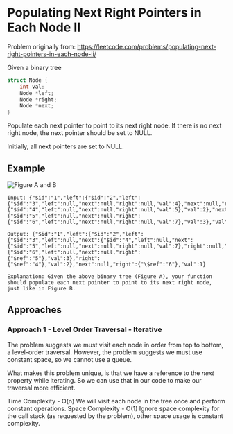 # Populating Next Right Pointers in Each Node II

Problem originally from: <https://leetcode.com/problems/populating-next-right-pointers-in-each-node-ii/>

Given a binary tree

```c
struct Node {
    int val;
    Node *left;
    Node *right;
    Node *next;
}
```

Populate each next pointer to point to its next right node. If there is no next right node, the next pointer should be set to NULL.

Initially, all next pointers are set to NULL.

## Example

![Figure A and B](https://assets.leetcode.com/uploads/2019/02/15/117_sample.png)

```test
Input: {"$id":"1","left":{"$id":"2","left":{"$id":"3","left":null,"next":null,"right":null,"val":4},"next":null,"right":{"$id":"4","left":null,"next":null,"right":null,"val":5},"val":2},"next":null,"right":{"$id":"5","left":null,"next":null,"right":{"$id":"6","left":null,"next":null,"right":null,"val":7},"val":3},"val":1}

Output: {"$id":"1","left":{"$id":"2","left":{"$id":"3","left":null,"next":{"$id":"4","left":null,"next":{"$id":"5","left":null,"next":null,"right":null,"val":7},"right":null,"val":5},"right":null,"val":4},"next":{"$id":"6","left":null,"next":null,"right":{"$ref":"5"},"val":3},"right":{"$ref":"4"},"val":2},"next":null,"right":{"\$ref":"6"},"val":1}

Explanation: Given the above binary tree (Figure A), your function should populate each next pointer to point to its next right node, just like in Figure B.
```

## Approaches

### Approach 1 - Level Order Traversal - Iterative

The problem suggests we must visit each node in order from top to bottom, a level-order traversal. However, the problem suggests we must use constant space, so we cannot use a queue.

What makes this problem unique, is that we have a reference to the _next_ property while iterating. So we can use that in our code to make our traversal more efficient.

Time Complexity - O(n) We will visit each node in the tree once and perform constant operations.
Space Complexity - O(1) Ignore space complexity for the call stack (as requested by the problem), other space usage is constant complexity.
